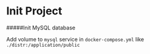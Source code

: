 # Init Project #

#####Init MySQL database

Add volume to `mysql` service in `docker-compose.yml` like `./distr:/application/public`